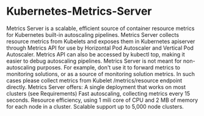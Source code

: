 # Kubernetes-Metrics-Server
Metrics Server is a scalable, efficient source of container resource metrics for Kubernetes built-in autoscaling pipelines.  Metrics Server collects resource metrics from Kubelets and exposes them in Kubernetes apiserver through Metrics API for use by Horizontal Pod Autoscaler and Vertical Pod Autoscaler. Metrics API can also be accessed by kubectl top, making it easier to debug autoscaling pipelines.  Metrics Server is not meant for non-autoscaling purposes. For example, don't use it to forward metrics to monitoring solutions, or as a source of monitoring solution metrics. In such cases please collect metrics from Kubelet /metrics/resource endpoint directly.  Metrics Server offers:  A single deployment that works on most clusters (see Requirements) Fast autoscaling, collecting metrics every 15 seconds. Resource efficiency, using 1 mili core of CPU and 2 MB of memory for each node in a cluster. Scalable support up to 5,000 node clusters.
